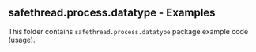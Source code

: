 ## safethread.process.datatype - Examples

This folder contains `safethread.process.datatype` package example code (usage).